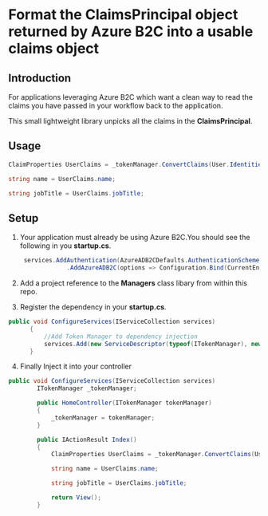 # Format the ClaimsPrincipal object returned by Azure B2C into a usable claims object 

## Introduction  

<p>For applications leveraging Azure B2C which want a clean way to read the claims you have passed in your workflow back to the application. </p>
<p>This small lightweight library unpicks all the claims in the <b>ClaimsPrincipal</b>.</p>

## Usage   

```C#
ClaimProperties UserClaims = _tokenManager.ConvertClaims(User.Identities.FirstOrDefault().Claims);

string name = UserClaims.name;

string jobTitle = UserClaims.jobTitle;
```

## Setup   

1. Your application must already be using Azure B2C.You should see the following in you <b>startup.cs</b>.
   ```C#
    services.AddAuthentication(AzureADB2CDefaults.AuthenticationScheme)
                .AddAzureADB2C(options => Configuration.Bind(CurrentEnvironment.IsDevelopment() ? "AzureAdB2CDev" : "AzureAdB2C", options));
    ```
    
2. Add a project reference to the <b>Managers</b> class libary from within this repo.  
3. Register the dependency in your <b>startup.cs</b>. 
  ```C#
public void ConfigureServices(IServiceCollection services)
        {
            //Add Token Manager to dependency injection 
            services.Add(new ServiceDescriptor(typeof(ITokenManager), new TokenManager()));
        }
  ```
    
4. Finally Inject it into your controller 
```C#
public void ConfigureServices(IServiceCollection services)
        ITokenManager _tokenManager;

        public HomeController(ITokenManager tokenManager)
        {
            _tokenManager = tokenManager;
        }

        public IActionResult Index()
        {
            ClaimProperties UserClaims = _tokenManager.ConvertClaims(User.Identities.FirstOrDefault().Claims);

            string name = UserClaims.name;

            string jobTitle = UserClaims.jobTitle;

            return View();
        }
   
